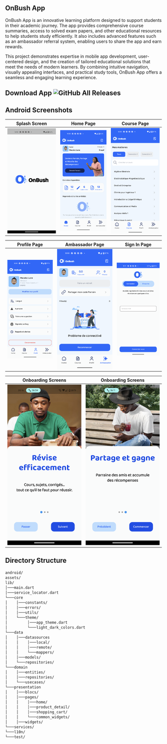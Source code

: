 ## OnBush App

OnBush App is an innovative learning platform designed to support students in their academic journey. The app provides comprehensive course summaries, access to solved exam papers, and other educational resources to help students study efficiently. It also includes advanced features such as an ambassador referral system, enabling users to share the app and earn rewards.

This project demonstrates expertise in mobile app development, user-centered design, and the creation of tailored educational solutions that meet the needs of modern learners. By combining intuitive navigation, visually appealing interfaces, and practical study tools, OnBush App offers a seamless and engaging learning experience.
## Download App ![GitHub All Releases](https://img.shields.io/github/downloads/darrelx/onbush/total?color=green)

## Android Screenshots

Splash Screen          | Home Page                | Course Page
:--------------------:|:-----------------------:|:-----------------------:
![](https://github.com/darrelX/onbush/blob/master/screenshots/Screenshot_20250905-120007.png) | ![](https://github.com/darrelX/onbush/blob/master/screenshots/Screenshot_20250905-120011.png) | ![](https://github.com/darrelX/onbush/blob/master/screenshots/Screenshot_20250905-120020.png)

Profile Page           | Ambassador Page          | Sign In Page
:--------------------:|:-----------------------:|:-----------------------:
![](https://github.com/darrelX/onbush/blob/master/screenshots/Screenshot_20250905-120025.png) | ![](https://github.com/darrelX/onbush/blob/master/screenshots/Screenshot_20250905-120032.png) | ![](https://github.com/darrelX/onbush/blob/master/screenshots/Screenshot_20250905-120118.png)

Onboarding Screens     | Onboarding Screens    |     
:--------------------:|:-----------------------:|
![](https://github.com/darrelX/onbush/blob/master/screenshots/Screenshot_20250905-201639.png) | ![](https://github.com/darrelX/onbush/blob/master/screenshots/Screenshot_20250905-201646.png) 


## Directory Structure
```
android/
assets/
lib/
│───main.dart
│───service_locator.dart
└───core
│    │───constants/
│    │───errors/
│    │───utils/
│    └───theme/
│         │───app_theme.dart
│         └───light_dark_colors.dart
└───data
│    │───datasources
│    │    │───local/
│    │    │───remote/
│    │    └───mappers/
│    │───models/
│    └───repositories/
└───domain
│    │───entities/
│    │───repositories/
│    └───usecases/
└───presentation
│    │───blocs/
│    │───pages/
│    │    │───home/
│    │    │───product_detail/
│    │    │───shopping_cart/
│    │    └───common_widgets/
│    │───widgets/
└───services/
└───l10n/
└───test/
```
